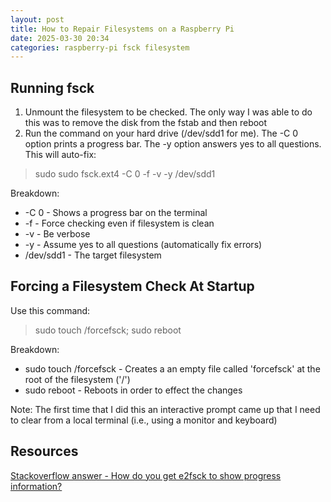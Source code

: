 ```yaml
---
layout: post
title: How to Repair Filesystems on a Raspberry Pi
date: 2025-03-30 20:34
categories: raspberry-pi fsck filesystem 
---
```




## Running fsck ##

1. Unmount the filesystem to be checked. The only way I was able to do this was to remove the disk from the fstab and then reboot
2. Run the command on your hard drive (/dev/sdd1 for me). The -C 0 option prints a progress bar. The -y option answers yes to all questions. This will auto-fix:
> sudo sudo fsck.ext4 -C 0 -f -v -y /dev/sdd1

Breakdown:
* -C 0 - Shows a progress bar on the terminal
* -f - Force checking even if filesystem is clean
* -v - Be verbose
* -y - Assume yes to all questions (automatically fix errors)
* /dev/sdd1 - The target filesystem

## Forcing a Filesystem Check At Startup ##

Use this command:
> sudo touch /forcefsck; sudo reboot

Breakdown:

* sudo touch /forcefsck - Creates a an empty file called 'forcefsck' at the root of the filesystem ('/')
* sudo reboot - Reboots in order to effect the changes

Note: The first time that I did this an interactive prompt came up that I need to clear from a local terminal (i.e., using a monitor and keyboard)


## Resources ##

[Stackoverflow answer - How do you get e2fsck to show progress information?](https://serverfault.com/questions/118791/how-do-you-get-e2fsck-to-show-progress-information)
